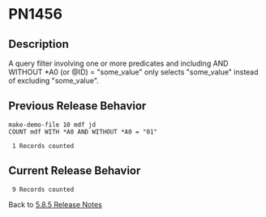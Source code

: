 # PN1456

<PageHeader />

## Description

A query filter involving one or more predicates and including AND WITHOUT *A0 (or @ID) = "some_value" only selects "some_value" instead of excluding "some_value".

## Previous Release Behavior

```text
make-demo-file 10 mdf jd
COUNT mdf WITH *A0 AND WITHOUT *A0 = "01"

 1 Records counted
```

## Current Release Behavior

```text
 9 Records counted
```

Back to [5.8.5 Release Notes](./../README.md)

<PageFooter />
